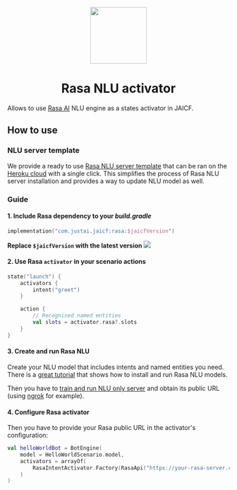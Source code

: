 <p align="center">
    <img src="https://rasa.com/static/rasa-logo-60e441f8eadef13bea0cc790c8cf188b.svg" height="128"/>
</p>

<h1 align="center">Rasa NLU activator</h1>

Allows to use [Rasa AI](https://rasa.com) NLU engine as a states activator in JAICF.

## How to use

### NLU server template

We provide a ready to use [Rasa NLU server template](https://github.com/just-ai/rasa-heroku-template) that can be ran on the [Heroku cloud](https://heroku.com) with a single click.
This simplifies the process of Rasa NLU server installation and provides a way to update NLU model as well.

### Guide

#### 1. Include Rasa dependency to your _build.gradle_

```kotlin
implementation("com.justai.jaicf:rasa:$jaicfVersion")
```

**Replace `$jaicfVersion` with the latest version ![](https://img.shields.io/github/v/release/just-ai/jaicf-kotlin?color=%23000&label=&style=flat-square)**

#### 2. Use Rasa `activator` in your scenario actions

```kotlin
state("launch") {
    activators {
        intent("greet")
    }

    action {
        // Recognised named entities
        val slots = activator.rasa?.slots
    }
}
```

#### 3. Create and run Rasa NLU

Create your NLU model that includes intents and named entities you need.
There is a [great tutorial](https://rasa.com/docs/rasa/user-guide/rasa-tutorial/) that shows how to install and run Rasa NLU models.

Then you have to [train and run NLU only server](https://rasa.com/docs/rasa/nlu/using-nlu-only/) and obtain its public URL (using [ngrok](https://ngrok.com) for example).

#### 4. Configure Rasa activator

Then you have to provide your Rasa public URL in the activator's configuration:

```kotlin
val helloWorldBot = BotEngine(
    model = HelloWorldScenario.model,
    activators = arrayOf(
        RasaIntentActivator.Factory(RasaApi("https://your-rasa-server.com"))
    )
)
```